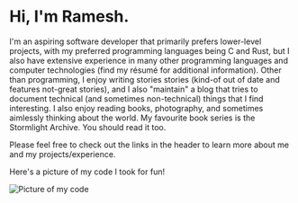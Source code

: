 # Hi, I'm Ramesh.

 I'm an aspiring software developer that primarily prefers lower-level projects, with my preferred programming languages being C and Rust, but I also have extensive experience in many other programming languages and computer technologies (find my résumé for additional information). Other than programming, I enjoy writing stories stories (kind-of out of date and features not-great stories), and I also "maintain" a blog that tries to document technical (and sometimes non-technical) things that I find interesting. I also enjoy reading books, photography, and sometimes aimlessly thinking about the world. My favourite book series is the Stormlight Archive. You should read it too. 
 
Please feel free to check out the links in the header to learn more about me and my projects/experience.

Here's a picture of my code I took for fun!

![Picture of my code](assets/codemonitors.jpeg "Picture of my code")
